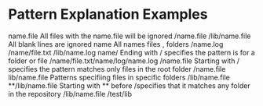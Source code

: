 # Pattern               Explanation                                                  Examples
name.file               All files with the name.file will be ignored                /name.file   /lib/name.file
                        All blank lines are ignored
name                   All names files , folders                             	      /name.log /name/file.txt /lib/name.log 
name/            Ending with / specifies the pattern is for a folder or file           /name/file.txt/name/log/name.log
/name.file       Starting with / specifies the pattern matches only files in the root folder         /name.file
lib/name.file     Patterns specifiing files in specific folders                                      /lib/name.file
**/lib/name.file  Starting with ** before /specifies that it matches any folder in the repository    /lib/name.file /test/lib